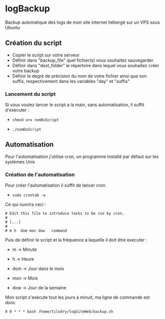 # logBackup
Backup automatique des logs de mon site internet hébergé sur un VPS sous Ubuntu

## Création du script
- Copier le script sur votre serveur
- Définir dans "backup_file" quel fichier(s) vous souhaitez sauvegarder
- Définir dans "dest_folder" le répertoire dans lequel vous souhaitez créer votre backup
- Définir le degré de précision du nom de votre fichier ainsi que son suffix, respectivement dans les variables "day" et "suffix"

### Lancement du script
Si vous voulez lancer le script a la main, sans automatisation, il suffit d'executer : 
- ```shell
  chmod u+x nomDuScript
  ```

- ```shell
  ./nomDuScript
  ```

## Automatisation

Pour l'automatisation j'utilise cron, un programme installé par défaut sur les systèmes Unix

### Création de l'automatisation
Pour créer l'automatisation il suffit de lancer cron 
- ```shell
  sudo crontab -e
  ```

Ce qui ouvrira ceci :

```shell
# Edit this file to introduce tasks to be run by cron.
#
# [...]
#
# m h  dom mon dow   command

```

Puis de définir le script et la fréquence a laquelle il doit être executer :

- m -> Minute

- h -> Heure

- dom -> Jour dans le mois

- mon -> Mois

- dow -> Jour de la semaine

Mon script s'exécute tout les jours à minuit, ma ligne de commande est donc 

```shell
0 0 * * * bash /home/tilodry/logSiteWeb/backup.sh
```

